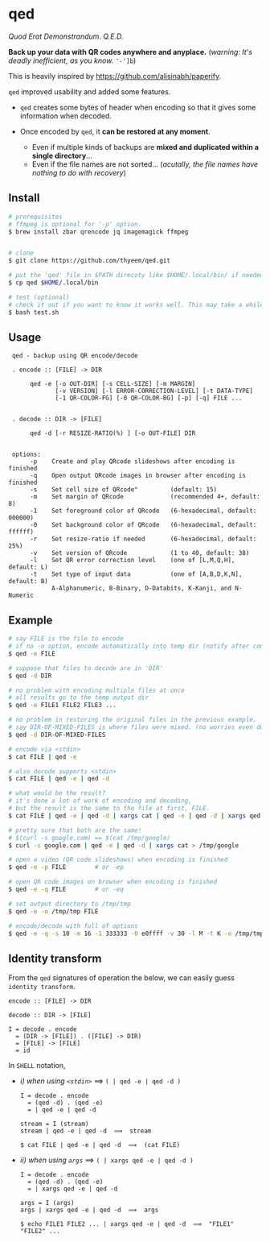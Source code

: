 # qed

_Quod Erat Demonstrandum_. _Q.E.D._

__Back up your data with QR codes anywhere and anyplace.__  (_warning: It's deadly inefficient, as you know._ `'-']b`)

This is heavily inspired by https://github.com/alisinabh/paperify.

`qed` improved usability and added some features.

- `qed` creates some bytes of header when encoding so that it gives some information when decoded.
- Once encoded by `qed`, it __can be restored at any moment__.

  - Even if multiple kinds of backups are __mixed and duplicated within a single directory__...
  - Even if the file names are not sorted... (_acutally, the file names have nothing to do with recovery_)



## Install
```sh
# prerequisites
# ffmpeg is optional for '-p' option.
$ brew install zbar qrencode jq imagemagick ffmpeg


# clone
$ git clone https://github.com/thyeem/qed.git

# put the 'qed' file in $PATH direcoty like $HOME/.local/bin/ if needed
$ cp qed $HOME/.local/bin

# test (optional)
# check it out if you want to know it works well. This may take a while.
$ bash test.sh

```

## Usage
```plain
 qed - backup using QR encode/decode

 . encode :: [FILE] -> DIR

      qed -e [-o OUT-DIR] [-s CELL-SIZE] [-m MARGIN]
             [-v VERSION] [-l ERROR-CORRECTION-LEVEL] [-t DATA-TYPE]
             [-1 QR-COLOR-FG] [-0 QR-COLOR-BG] [-p] [-q] FILE ...


 . decode :: DIR -> [FILE]

      qed -d [-r RESIZE-RATIO(%) ] [-o OUT-FILE] DIR


 options:
      -p    Create and play QRcode slideshows after encoding is finished
      -q    Open output QRcode images in browser after encoding is finished
      -s    Set cell size of QRcode"         (default: 15)
      -m    Set margin of QRcode             (recommended 4+, default: 8)
      -1    Set foreground color of QRcode   (6-hexadecimal, default: 000000)
      -0    Set background color of QRcode   (6-hexadecimal, default: ffffff)
      -r    Set resize-ratio if needed       (6-hexadecimal, default: 25%)
      -v    Set version of QRcode            (1 to 40, default: 38)
      -l    Set QR error correction level    (one of [L,M,Q,H], default: L)
      -t    Set type of input data           (one of [A,B,D,K,N], default: B)
            A-Alphanumeric, B-Binary, D-Databits, K-Kanji, and N-Numeric
```


## Example
```sh
# say FILE is the file to encode
# if no -o option, encode automatically into temp dir (notify after completion)
$ qed -e FILE

# suppose that files to decode are in 'DIR'
$ qed -d DIR

# no problem with encoding multiple files at once
# all results go to the temp output dir
$ qed -e FILE1 FILE2 FILE3 ...

# no problem in restoring the original files in the previous example.
# say DIR-OF-MIXED-FILES is where files were mixed. (no worries even duplicated)
$ qed -d DIR-OF-MIXED-FILES

# encode via <stdin>
$ cat FILE | qed -e

# also decode supports <stdin>
$ cat FILE | qed -e | qed -d

# what would be the result?
# it's done a lot of work of encoding and decoding,
# but the result is the same to the file at first, FILE.
$ cat FILE | qed -e | qed -d | xargs cat | qed -e | qed -d | xargs qed -e | qed -d

# pretty sure that both are the same!
# $(curl -s google.com) == $(cat /tmp/google)
$ curl -s google.com | qed -e | qed -d | xargs cat > /tmp/google

# open a video (QR code slideshows) when encoding is finished
$ qed -e -p FILE        # or -ep

# open QR code images on browser when encoding is finished
$ qed -e -q FILE        # or -eq

# set output directory to /tmp/tmp
$ qed -e -o /tmp/tmp FILE

# encode/decode with full of options
$ qed -e -q -s 10 -m 16 -1 333333 -0 e0ffff -v 30 -l M -t K -o /tmp/tmp FILE | qed -d -r 33%

```

## Identity transform
From the `qed` signatures of operation the below, we can easily guess `identity transform`.

```
encode :: [FILE] -> DIR

decode :: DIR -> [FILE]

I = decode . encode
  = (DIR -> [FILE]) . ([FILE] -> DIR)
  = [FILE] -> [FILE]
  = id
```

In `SHELL` notation,


- _i) when using `<stdin>`_ ⟹ `( | qed -e | qed -d )`

  ```
  I = decode . encode
    = (qed -d) . (qed -e)
    = | qed -e | qed -d

  stream = I (stream)
  stream | qed -e | qed -d  ⟹  stream

  $ cat FILE | qed -e | qed -d  ⟹  (cat FILE)
  ```


- _ii) when using `args`_ ⟹ `( | xargs qed -e | qed -d )`

  ```
  I = decode . encode
    = (qed -d) . (qed -e)
    = | xargs qed -e | qed -d

  args = I (args)
  args | xargs qed -e | qed -d  ⟹  args

  $ echo FILE1 FILE2 ... | xargs qed -e | qed -d  ⟹  "FILE1" "FILE2" ...
  ```
